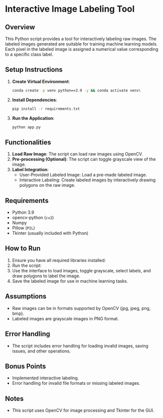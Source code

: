 # Interactive Image Labeling Tool

## Overview
This Python script provides a tool for interactively labeling raw images. The labeled images generated are suitable for training machine learning models. Each pixel in the labeled image is assigned a numerical value corresponding to a specific class label.

## Setup Instructions

1. **Create Virtual Environment**:
    ```bash
    conda create -p venv python==3.9 -y && conda activate venv\
    ```

2. **Install Dependencies**:
    ```bash
    pip install -r requirements.txt
    ```


3. **Run the Application**:
    ```bash
    python app.py
    ```



## Functionalities
1. **Load Raw Image**: The script can load raw images using OpenCV.
2. **Pre-processing (Optional)**: The script can toggle grayscale view of the image.
3. **Label Integration**:
   - User-Provided Labeled Image: Load a pre-made labeled image.
   - Interactive Labeling: Create labeled images by interactively drawing polygons on the raw image.

## Requirements
- Python 3.9
- opencv-python (`cv2`)
- Numpy
- Pillow (`PIL`)
- Tkinter (usually included with Python)

## How to Run
1. Ensure you have all required libraries installed:
2. Run the script:
3. Use the interface to load images, toggle grayscale, select labels, and draw polygons to label the image.
4. Save the labeled image for use in machine learning tasks.

## Assumptions
- Raw images can be in formats supported by OpenCV (jpg, jpeg, png, bmp).
- Labeled images are grayscale images in PNG format.

## Error Handling
- The script includes error handling for loading invalid images, saving issues, and other operations.

## Bonus Points
- Implemented interactive labeling.
- Error handling for invalid file formats or missing labeled images.

## Notes
- This script uses OpenCV for image processing and Tkinter for the GUI.
